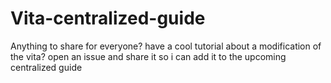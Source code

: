 # Vita-centralized-guide
Anything to share for everyone? have a cool tutorial about a modification of the vita? open an issue and share it so i can add it to the upcoming centralized guide
